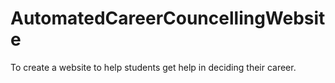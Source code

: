 # AutomatedCareerCouncellingWebsite
To create a website to help students get help in deciding their career.
